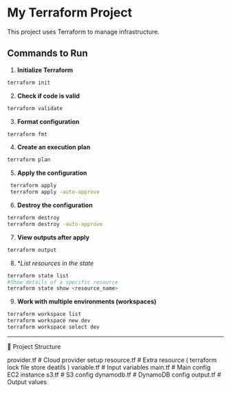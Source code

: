 # My Terraform Project

This project uses Terraform to manage infrastructure.

## Commands to Run

1. **Initialize Terraform**
```bash
terraform init
```
2. **Check if code is valid**
```bash
terraform validate
```
3. **Format configuration**
```bash
terraform fmt
```
4. **Create an execution plan**
```bash
terraform plan 
```
5. **Apply the configuration**
```bash
 terraform apply 
 terraform apply -auto-approve
```
6. **Destroy the configuration**
```bash
terraform destroy 
terraform destroy -auto-approve
```
7. **View outputs after apply**
```bash
terraform output 
```

8. **List resources in the state*
```bash
terraform state list
#Show details of a specific resource
terraform state show <resource_name>
```
9. **Work with multiple environments (workspaces)**
```bash
terraform workspace list
terraform workspace new dev
terraform workspace select dev
```

-------------------------------------
📂 Project Structure

provider.tf   # Cloud provider setup
resource.tf   # Extra resource   ( terraform lock file store deatils )
variable.tf   # Input variables
main.tf       # Main config EC2 instance 
s3.tf         # S3 config
dynamodb.tf   # DynamoDB config
output.tf     # Output values




